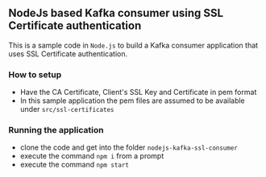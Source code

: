 ## NodeJs based Kafka consumer using SSL Certificate authentication
This is a sample code in `Node.js` to build a Kafka consumer application that uses SSL Certificate authentication.

### How to setup
- Have the CA Certificate, Client's SSL Key and Certificate in pem format
- In this sample application the pem files are assumed to be available under `src/ssl-certificates`

### Running the application
- clone the code and get into the folder `nodejs-kafka-ssl-consumer`
- execute the command `npm i` from a prompt
- execute the command `npm start`